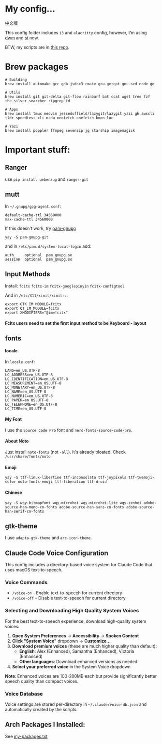 # My config...

[中文版](./README_cn.md)

This config folder includes `i3` and `alacritty` config, however, I'm using [dwm](https://github.com/theniceboy/dwm) and [st](https://github.com/theniceboy/st) now.

BTW, my scripts are in [this repo](https://github.com/theniceboy/scripts).

# Brew packages
```
# Building
brew install automake gcc gdb jsdoc3 cmake gnu-getopt gnu-sed node go

# Utils
brew install git git-delta git-flow rainbarf bat ccat wget tree fzf the_silver_searcher ripgrep fd

# Apps
brew install tmux neovim jesseduffield/lazygit/lazygit yazi gh awscli tldr speedtest-cli ncdu neofetch onefetch bmon loc

# Yazi
brew install poppler ffmpeg sevenzip jq starship imagemagick
```

# Important stuff:
## Ranger
use `pip install ueberzug` and `ranger-git`

## mutt
In `~/.gnupg/gpg-agent.conf`:
```
default-cache-ttl 34560000
max-cache-ttl 34560000
```
If this doesn't work, try [pam-gnupg](https://github.com/cruegge/pam-gnupg)
```
yay -S pam-gnupg-git
```
and in `/etc/pam.d/system-local-login` add:
```
auth     optional  pam_gnupg.so
session  optional  pam_gnupg.so
```

## Input Methods
Install: `fcitx` `fcitx-im` `fcitx-googlepinyin` `fcitx-configtool`

And in `/etc/X11/xinit/xinitrc`:
```
export GTK_IM_MODULE=fcitx
export QT_IM_MODULE=fcitx
export XMODIFIERS="@im=fcitx"
```

#### Fcitx users need to set the first input method to be Keyboard - layout

## fonts
#### locale
In `locale.conf`:
```
LANG=en_US.UTF-8
LC_ADDRESS=en_US.UTF-8
LC_IDENTIFICATION=en_US.UTF-8
LC_MEASUREMENT=en_US.UTF-8
LC_MONETARY=en_US.UTF-8
LC_NAME=en_US.UTF-8
LC_NUMERIC=en_US.UTF-8
LC_PAPER=en_US.UTF-8
LC_TELEPHONE=en_US.UTF-8
LC_TIME=en_US.UTF-8
```

#### My Font
I use the `Source Code Pro` font and `nerd-fonts-source-code-pro`.

#### About Noto
Just install `noto-fonts` (not `-all`). It's already bloated. Check `/usr/share/fonts/noto`

#### Emoji
```
yay -S ttf-linux-libertine ttf-inconsolata ttf-joypixels ttf-twemoji-color noto-fonts-emoji ttf-liberation ttf-droid
```

#### Chinese
```
yay -S wqy-bitmapfont wqy-microhei wqy-microhei-lite wqy-zenhei adobe-source-han-mono-cn-fonts adobe-source-han-sans-cn-fonts adobe-source-han-serif-cn-fonts
```

## gtk-theme
I use `adapta-gtk-theme` and `arc-icon-theme`.

## Claude Code Voice Configuration

This config includes a directory-based voice system for Claude Code that uses macOS text-to-speech.

### Voice Commands
- `/voice-on` - Enable text-to-speech for current directory
- `/voice-off` - Disable text-to-speech for current directory

### Selecting and Downloading High Quality System Voices

For the best text-to-speech experience, download high-quality system voices:

1. **Open System Preferences** → **Accessibility** → **Spoken Content**
2. **Click "System Voice"** dropdown → **Customize...**
3. **Download premium voices** (these are much higher quality than default):
   - **English**: Alex (Enhanced), Samantha (Enhanced), Victoria (Enhanced)
   - **Other languages**: Download enhanced versions as needed
4. **Select your preferred voice** in the System Voice dropdown

**Note**: Enhanced voices are 100-200MB each but provide significantly better speech quality than compact voices.

### Voice Database
Voice settings are stored per-directory in `~/.claude/voice-db.json` and automatically created by the scripts.

## Arch Packages I Installed:
See [my-packages.txt](https://github.com/theniceboy/.config/blob/master/my-packages.txt)
